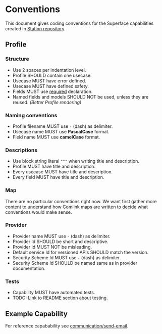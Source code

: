 # Conventions

This document gives coding conventions for the Superface capabilities created in [Station repository](https://github.com/superfaceai/station).

## Profile

### Structure

- Use 2 spaces per indentation level.
- Profile SHOULD contain one usecase.
- Usecase MUST have error defined.
- Usecase MUST have defined safety.
- Fields MUST use [required](https://superface.ai/docs/comlink/profile#RequiredField) declaration.
- Named fields and models SHOULD NOT be used, unless they are reused. _(Better Profile rendering)_

### Naming conventions

- Profile filename MUST use `-` (dash) as delimiter.
- Usecase name MUST use **PascalCase** format.
- Field name MUST use **camelCase** format.

### Descriptions

- Use block string literal `"""` when writing title and description.
- Profile MUST have title and description.
- Every usecase MUST have title and description.
- Every field MUST have title and description.

### Map

There are no particular conventions right now.
We want first gather more content to understand how Comlink maps are written to decide what conventions would make sense.

### Provider

- Provider name MUST use `-` (dash) as delimiter.
- Provider Id SHOULD be short and descriptive.
- Provider Id MUST NOT be misleading.
- Default service Id for versioned APIs SHOULD match the version.
- Security Scheme Id MUST use `-` (dash) as delimiter.
- Security Scheme Id SHOULD be named same as in provider documentation.

### Tests

- Capability MUST have automated tests.
- TODO: Link to README section about testing.

## Example Capability

For reference capabability see [communication/send-email](https://github.com/superfaceai/station/tree/main/capabilities/communication/send-email).
